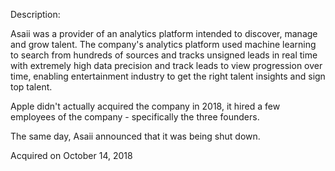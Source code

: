 Description:

Asaii was a provider of an analytics platform intended to discover, manage and grow talent. The company's analytics platform used machine learning to search from hundreds of sources and tracks unsigned leads in real time with extremely high data precision and track leads to view progression over time, enabling entertainment industry to get the right talent insights and sign top talent. 

Apple didn't actually acquired the company in 2018, it hired a few employees of the company - specifically the three founders. 

The same day, Asaii announced that it was being shut down.

Acquired on October 14, 2018